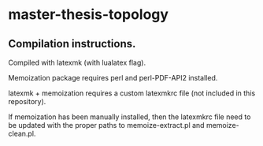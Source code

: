 # master-thesis-topology

## Compilation instructions.

Compiled with latexmk (with lualatex flag).

Memoization package requires perl and perl-PDF-API2 installed.

latexmk + memoization requires a custom latexmkrc file (not included in this repository).

If memoization has been manually installed, then the latexmkrc file need to be updated with the proper paths to memoize-extract.pl and memoize-clean.pl.